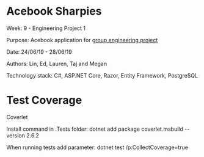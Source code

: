 # Acebook Sharpies 

Week: 9 - Engineering Project 1

Purpose: Acebook application for [group engineering project](https://github.com/makersacademy/course/blob/master/engineering_projects/project_setup.md)

Date: 24/06/19 - 28/06/19

Authors: Lin, Ed, Lauren, Taj and Megan

Technology stack: C#, ASP.NET Core, Razor, Entity Framework, PostgreSQL 

# Test Coverage

Coverlet

Install command in .Tests folder: 
dotnet add package coverlet.msbuild --version 2.6.2

When running tests add parameter: 
dotnet test /p:CollectCoverage=true
